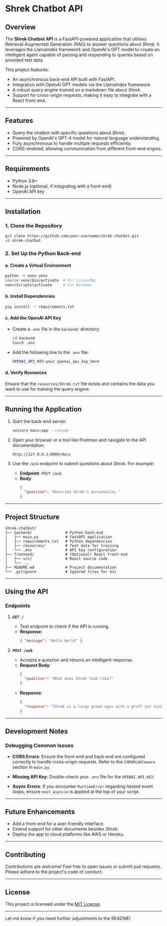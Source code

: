 # **Shrek Chatbot API**

## **Overview**

The **Shrek Chatbot API** is a FastAPI-powered application that utilises Retrieval-Augmented Generation (RAG) to answer questions about _Shrek_. It leverages the LlamaIndex framework and OpenAI's GPT model to create an intelligent agent capable of parsing and responding to queries based on provided text data.

This project features:

- An asynchronous back-end API built with FastAPI.
- Integration with OpenAI GPT models via the LlamaIndex framework.
- A robust query engine trained on a markdown file about _Shrek_.
- Support for cross-origin requests, making it easy to integrate with a React front-end.

---

## **Features**

- Query the chatbot with specific questions about _Shrek_.
- Powered by OpenAI's GPT-4 model for natural language understanding.
- Fully asynchronous to handle multiple requests efficiently.
- CORS-enabled, allowing communication from different front-end origins.

---

## **Requirements**

- Python 3.8+
- Node.js (optional, if integrating with a front-end)
- OpenAI API key

---

## **Installation**

### **1. Clone the Repository**

```bash
git clone https://github.com/your-username/shrek-chatbot.git
cd shrek-chatbot
```

### **2. Set Up the Python Back-end**

#### **a. Create a Virtual Environment**

```bash
python -m venv venv
source venv/bin/activate  # For Linux/Mac
venv\Scripts\activate     # For Windows
```

#### **b. Install Dependencies**

```bash
pip install -r requirements.txt
```

#### **c. Add the OpenAI API Key**

- Create a `.env` file in the `backend/` directory:
  ```bash
  cd backend
  touch .env
  ```
- Add the following line to the `.env` file:
  ```bash
  OPENAI_API_KEY=your_openai_api_key_here
  ```

#### **d. Verify Resources**

Ensure that the `resources/Shrek.txt` file exists and contains the data you want to use for training the query engine.

---

## **Running the Application**

1. Start the back-end server:

   ```bash
   uvicorn main:app --reload
   ```

2. Open your browser or a tool like Postman and navigate to the API documentation:

   ```
   http://127.0.0.1:8000/docs
   ```

3. Use the `/ask` endpoint to submit questions about _Shrek_. For example:
   - **Endpoint**: `POST /ask`
   - **Body**:
     ```json
     {
       "question": "Describe Shrek's personality."
     }
     ```

---

## **Project Structure**

```
shrek-chatbot/
├── backend/               # Python back-end
│   ├── main.py            # FastAPI application
│   ├── requirements.txt   # Python dependencies
│   ├── resources/         # Text data for training
│   └── .env               # API key configuration
├── frontend/              # (Optional) React front-end
│   ├── src/               # React source code
│   └── ...
├── README.md              # Project documentation
└── .gitignore             # Ignored files for Git
```

---

## **Using the API**

### **Endpoints**

1. **`GET /`**

   - Test endpoint to check if the API is running.
   - **Response**:
     ```json
     { "message": "Hello World" }
     ```

2. **`POST /ask`**
   - Accepts a question and returns an intelligent response.
   - **Request Body**:
     ```json
     {
       "question": "What does Shrek look like?"
     }
     ```
   - **Response**:
     ```json
     {
       "response": "Shrek is a large green ogre with a gruff yet kind personality."
     }
     ```

---

## **Development Notes**

### **Debugging Common Issues**

- **CORS Errors**:
  Ensure the front-end and back-end are configured correctly to handle cross-origin requests. Refer to the `CORSMiddleware` section in `main.py`.

- **Missing API Key**:
  Double-check your `.env` file for the `OPENAI_API_KEY`.

- **Async Errors**:
  If you encounter `RuntimeError` regarding nested event loops, ensure `nest_asyncio` is applied at the top of your script.

---

## **Future Enhancements**

- Add a front-end for a user-friendly interface.
- Extend support for other documents besides _Shrek_.
- Deploy the app to cloud platforms like AWS or Heroku.

---

## **Contributing**

Contributions are welcome! Feel free to open issues or submit pull requests. Please adhere to the project's code of conduct.

---

## **License**

This project is licensed under the [MIT License](https://opensource.org/licenses/MIT).

---

Let me know if you need further adjustments to the README!
